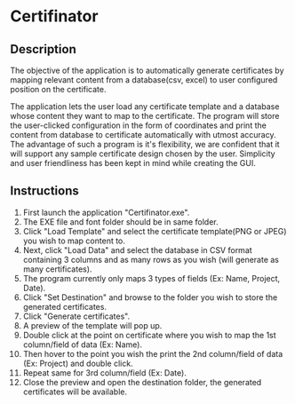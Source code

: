 # Certifinator

## Description
The objective of the application is to automatically generate certificates by mapping relevant content from a database(csv, excel) to user configured position on the certificate. 

The application lets the user load any certificate template and a database whose content they want to map to the certificate. The program will store the user-clicked configuration in the form of coordinates and print the content from database to certificate automatically with utmost accuracy. The advantage of such a program is it's flexibility, we are confident that it will support any sample certificate design chosen by the user. Simplicity and user friendliness has been kept in mind while creating the GUI. 

## Instructions 
1. First launch the application "Certifinator.exe".
2. The EXE file and font folder should be in same folder.
3. Click "Load Template" and select the certificate template(PNG or JPEG) you wish to map content to. 
3. Next, click "Load Data" and select the database in CSV format containing 3 columns and as many rows as you wish (will generate as many certificates). 
4. The program currently only maps 3 types of fields (Ex: Name, Project, Date).
5. Click "Set Destination" and browse to the folder you wish to store the generated certificates. 
6. Click "Generate certificates".
7. A preview of the template will pop up.
8. Double click at the point on certificate where you wish to map the 1st column/field of data (Ex: Name).
9. Then hover to the point you wish the print the 2nd column/field of data (Ex: Project) and double click.
10. Repeat same for 3rd column/field (Ex: Date).
11. Close the preview and open the destination folder, the generated certificates will be available.
